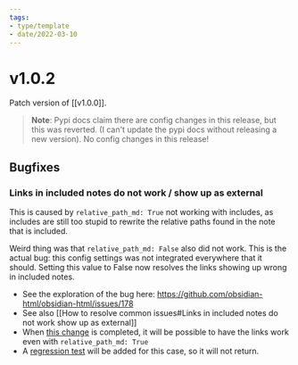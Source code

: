 ```yaml
---
tags:
- type/template
- date/2022-03-10
---
```


# v1.0.2
Patch version of [[v1.0.0]].

> **Note**: Pypi docs claim there are config changes in this release, but this was reverted. (I can't update the pypi docs without releasing a new version). No config changes in this release!

## Bugfixes
### Links in included notes do not work / show up as external
This is caused by `relative_path_md: True` not working with includes, as includes are still too stupid to rewrite the relative paths found in the note that is included.

Weird thing was that `relative_path_md: False` also did not work. This is the actual bug: this config settings was not integrated everywhere that it should. Setting this value to False now resolves the links showing up wrong in included notes.

- See the exploration of the bug here: https://github.com/obsidian-html/obsidian-html/issues/178
- See also [[How to resolve common issues#Links in included notes do not work show up as external]]
- When [this change](https://github.com/obsidian-html/obsidian-html/issues/179) is completed, it will be possible to have the links work even with `relative_path_md: True`  
- A [regression test](https://github.com/obsidian-html/obsidian-html/issues/180) will be added for this case, so it will not return.
